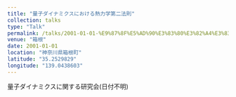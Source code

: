```yaml
---
title: "量子ダイナミクスにおける熱力学第二法則"
collection: talks
type: "Talk"
permalink: /talks/2001-01-01-%E9%87%8F%E5%AD%90%E3%83%80%E3%82%A4%E3%83%8A%E3%83%9F%E3%82%AF%E3%82%B9%E3%81%AB%E3%81%8A%E3%81%91%E3%82%8B%E7%86%B1%E5%8A%9B%E5%AD%A6%E7%AC%AC%E4%BA%8C%E6%B3%95%E5%89%87
venue: "箱根"
date: 2001-01-01
location: "神奈川県箱根町"
latitude: "35.2529829"
longitude: "139.0438603"
---
```


量子ダイナミクスに関する研究会(日付不明)
